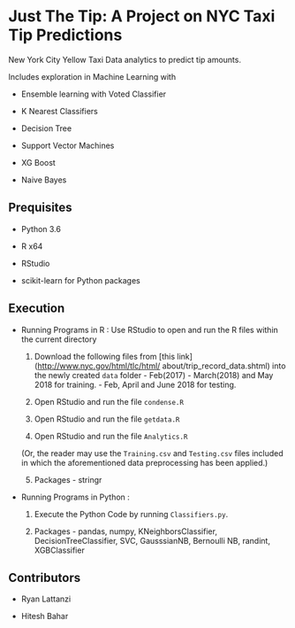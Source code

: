 # Just The Tip: A Project on NYC Taxi Tip Predictions

New York City Yellow Taxi Data analytics to predict tip amounts.

Includes exploration in Machine Learning with 

- Ensemble learning with Voted Classifier 

- K Nearest Classifiers

- Decision Tree

- Support Vector Machines

- XG Boost

- Naive Bayes

Prequisites
-----------

- Python 3.6

- R x64 

- RStudio

- scikit-learn for Python packages

Execution
--------

- Running Programs in R :
    Use RStudio to open and run the R files within the current directory

    1. Download the following files from [this link](http://www.nyc.gov/html/tlc/html/
       about/trip_record_data.shtml) into the newly created `data` folder
      - Feb(2017) - March(2018) and May 2018 for training.
      - Feb, April and June 2018 for testing.

    2. Open RStudio and run the file `condense.R`

    3. Open RStudio and run the file `getdata.R`

    4. Open RStudio and run the file `Analytics.R`

    (Or, the reader may use the `Training.csv` and `Testing.csv` files included in which
    the aforementioned data preprocessing has been applied.)
    
    5. Packages - stringr
    
- Running Programs in Python :

    1. Execute the Python Code by running `Classifiers.py`.
    
    2. Packages - pandas, numpy, KNeighborsClassifier, DecisionTreeClassifier, SVC, GausssianNB, Bernoulli NB, randint, XGBClassifier
    
Contributors
--------------

- Ryan Lattanzi

- Hitesh Bahar
